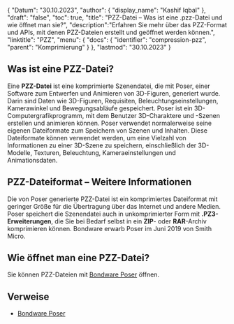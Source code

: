 {
"Datum": "30.10.2023",
  "author": {
"display_name": "Kashif Iqbal"
},
"draft": "false",
  "toc": true,
"title": "PZZ-Datei – Was ist eine .pzz-Datei und wie öffnet man sie?",
  "description":"Erfahren Sie mehr über das PZZ-Format und APIs, mit denen PZZ-Dateien erstellt und geöffnet werden können.",
"linktitle": "PZZ",
  "menu": {
    "docs": {
      "identifier": "compression-pzz",
"parent": "Komprimierung"
}
},
"lastmod": "30.10.2023"
}

## Was ist eine PZZ-Datei?

Eine **PZZ-Datei** ist eine komprimierte Szenendatei, die mit Poser, einer Software zum Entwerfen und Animieren von 3D-Figuren, generiert wurde. Darin sind Daten wie 3D-Figuren, Requisiten, Beleuchtungseinstellungen, Kamerawinkel und Bewegungsabläufe gespeichert. Poser ist ein 3D-Computergrafikprogramm, mit dem Benutzer 3D-Charaktere und -Szenen erstellen und animieren können. Poser verwendet normalerweise seine eigenen Dateiformate zum Speichern von Szenen und Inhalten. Diese Dateiformate können verwendet werden, um eine Vielzahl von Informationen zu einer 3D-Szene zu speichern, einschließlich der 3D-Modelle, Texturen, Beleuchtung, Kameraeinstellungen und Animationsdaten.

## PZZ-Dateiformat – Weitere Informationen

Die von Poser generierte PZZ-Datei ist ein komprimiertes Dateiformat mit geringer Größe für die Übertragung über das Internet und andere Medien. Poser speichert die Szenendatei auch in unkomprimierter Form mit **.PZ3-Erweiterungen**, die Sie bei Bedarf selbst in ein **ZIP**- oder **RAR**-Archiv komprimieren können. Bondware erwarb Poser im Juni 2019 von Smith Micro.

## Wie öffnet man eine PZZ-Datei?

Sie können PZZ-Dateien mit [Bondware Poser](https://www.posersoftware.com/) öffnen.

## Verweise

 * [Bondware Poser](https://www.posersoftware.com/)

